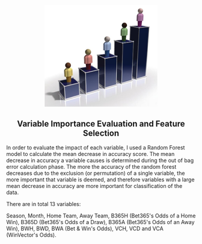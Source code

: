 
<center><img src="30996_IMPORTANCE.jpg" alt="logo" width="300"></center>

<center><h2>Variable Importance Evaluation and Feature Selection</h2></center>

In order to evaluate the impact of each variable, I used a Random Forest model 
to calculate the mean decrease in accuracy score. The mean decrease in accuracy a 
variable causes is determined during the out of bag error calculation phase. 
The more the accuracy of the random forest decreases due to the exclusion 
(or permutation) of a single variable, the more important that variable is deemed, 
and therefore variables with a large mean decrease in accuracy are more important 
for classification of the data.

There are in total 13 variables:

Season, Month, Home Team, Away Team, B365H (Bet365's Odds of a Home Win), 
B365D (Bet365's Odds of a Draw), B365A (Bet365's Odds of an Away Win),
BWH, BWD, BWA (Bet & Win's Odds), VCH, VCD and VCA (WinVector's Odds).

<br>
